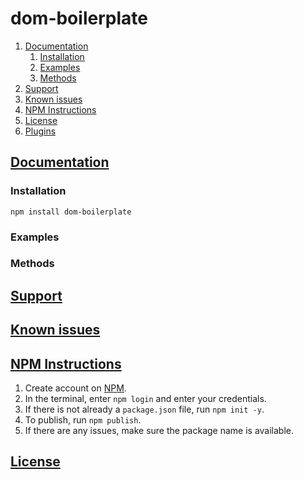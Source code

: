 # dom-boilerplate

1.  [Documentation](#documentation)
    1.  [Installation](#installation)
    2.  [Examples](#examples)
    3.  [Methods](#methods)
2.  [Support](#support)
3.  [Known issues](#issues)
4.  [NPM Instructions](#npm)
5.  [License](#license)
6.  [Plugins](#plugins)

## [Documentation](#documentation)

<a name="documentation"></a>

### Installation

<a name="installation"></a>

```
npm install dom-boilerplate
```

### Examples

### Methods

## [Support](#support)

## [Known issues](#issues)

## [NPM Instructions](#npm)

1. Create account on [NPM](https://www.npmjs.com/).
2. In the terminal, enter `npm login` and enter your credentials.
3. If there is not already a `package.json` file, run `npm init -y`.
4. To publish, run `npm publish`.
5. If there are any issues, make sure the package name is available.

## [License](#license)
